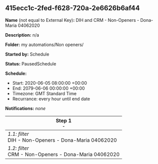 ## 415ecc1c-2fed-f628-720a-2e6626b6af44

**Name** (not equal to External Key)**:** DIH and CRM - Non-Openers - Dona-Maria 04062020

**Description:** n/a

**Folder:** my automations/Non openers/

**Started by:** Schedule

**Status:** PausedSchedule

**Schedule:**

* Start: 2020-06-05 08:00:00 +00:00
* End: 2079-06-06 00:00:00 +00:00
* Timezone: GMT Standard Time
* Recurrance: every hour until end date

**Notifications:** _none_


| Step 1<br>_<small>-</small>_ |
| --- |
| _1.1: filter_<br>DIH - Non-Openers - Dona-Maria 04062020 |
| _1.2: filter_<br>CRM - Non-Openers - Dona-Maria 04062020 |
